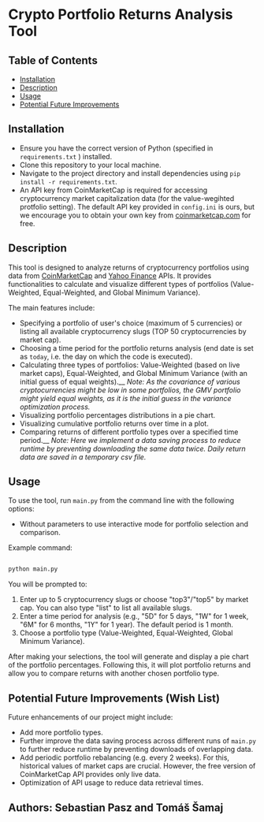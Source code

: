 # Crypto Portfolio Returns Analysis Tool

## Table of Contents
- [Installation](#installation)
- [Description](#description)
- [Usage](#usage)
- [Potential Future Improvements](#future-work)

## Installation
- Ensure you have the correct version of Python (specified in `requirements.txt` ) installed.
- Clone this repository to your local machine.
- Navigate to the project directory and install dependencies using `pip install -r requirements.txt`.
- An API key from CoinMarketCap is required for accessing cryptocurrency market capitalization data (for the value-wegihted protfolio setting). The default API key provided in `config.ini` is ours, but we encourage you to obtain your own key from [coinmarketcap.com](https://coinmarketcap.com/api/) for free.

## Description
This tool is designed to analyze returns of cryptocurrency portfolios using data from [CoinMarketCap](https://coinmarketcap.com/api/) and [Yahoo Finance](https://pypi.org/project/yfinance/) APIs. It provides functionalities to calculate and visualize different types of portfolios (Value-Weighted, Equal-Weighted, and Global Minimum Variance). 

The main features include:
- Specifying a portfolio of user's choice (maximum of 5 currencies) or listing all available cryptocurrency slugs (TOP 50 cryptocurrencies by market cap).
- Choosing a time period for the portfolio returns analysis (end date is set as `today`, i.e. the day on which the code is executed).
- Calculating three types of portfolios: Value-Weighted (based on live market caps), Equal-Weighted, and Global Minimum Variance (with an initial guess of equal weights).__
_Note: As the covariance of various cryptocurrencies might be low in some portfolios, the GMV portfolio might yield equal weights, as it is the initial guess in the variance optimization process._
- Visualizing portfolio percentages distributions in a pie chart.
- Visualizing cumulative portfolio returns over time in a plot.
- Comparing returns of different portfolio types over a specified time period.__
_Note: Here we implement a data saving process to reduce runtime by preventing downloading the same data twice. Daily return data are saved in a temporary csv file._



## Usage
To use the tool, run `main.py` from the command line with the following options:
- Without parameters to use interactive mode for portfolio selection and comparison.

Example command:
```bash

python main.py

```

You will be prompted to:
1. Enter up to 5 cryptocurrency slugs or choose "top3"/"top5" by market cap. You can also type "list" to list all available slugs.
2. Enter a time period for analysis (e.g., "5D" for 5 days, "1W" for 1 week, "6M" for 6 months, "1Y" for 1 year). The default period is 1 month.
3. Choose a portfolio type (Value-Weighted, Equal-Weighted, Global Minimum Variance).

After making your selections, the tool will generate and display a pie chart of the portfolio percentages. Following this, it will plot portfolio returns and allow you to compare returns with another chosen portfolio type.




## Potential Future Improvements (Wish List)
Future enhancements of our project might include:
- Add more portfolio types.
- Further improve the data saving process across different runs of `main.py` to further reduce runtime by preventing downloads of overlapping data.
- Add periodic portfolio rebalancing (e.g. every 2 weeks). For this, historical values of market caps are crucial. However, the free version of CoinMarketCap API provides only live data.
- Optimization of API usage to reduce data retrieval times.

## Authors: Sebastian Pasz and Tomáš Šamaj